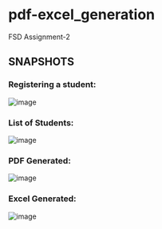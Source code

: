 # pdf-excel_generation
FSD Assignment-2
## SNAPSHOTS
### Registering a student:
![image](https://github.com/user-attachments/assets/9fc56266-a195-42ca-8f97-9dc9094c4ea5)
### List of Students:
![image](https://github.com/user-attachments/assets/883647fd-469e-41b4-9898-8d0d0287c4f2)
### PDF Generated:
![image](https://github.com/user-attachments/assets/ec96d316-df3d-4fec-bd62-59c5a370bbd8)
### Excel Generated:
![image](https://github.com/user-attachments/assets/f812220e-d7ea-4e08-8608-9579864d348e)
